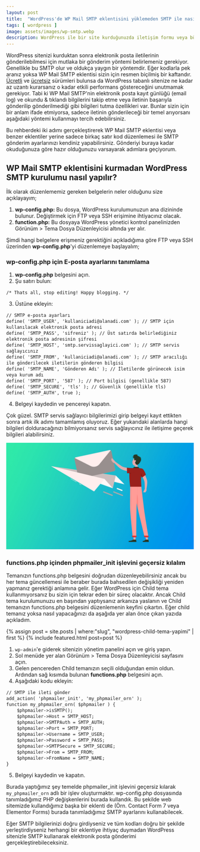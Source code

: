 ```yaml
---
layout: post
title:  "WordPress'de WP Mail SMTP eklentisini yüklemeden SMTP ile nasıl ileti gönderirim?"
tags: [ wordpress ]
image: assets/images/wp-smtp.webp
description: WordPress ile bir site kurduğunuzda iletişim formu veya bülten araçlarının çalışması için mutlaka bir ileti gönderim yöntemi belirlemelisiniz. İşte bu gönderide WordPress için SMTP ayarlarını eklentisiz nasıl yapacağınızı anlatacağım.
---
```

WordPress sitenizi kurduktan sonra elektronik posta iletilerinin gönderilebilmesi için mutlaka bir gönderim yöntemi belirlemeniz gerekiyor. Genellikle bu SMTP olur ve oldukça yaygın bir yöntemdir. Eğer kodlarla pek aranız yoksa WP Mail SMTP eklentisi sizin için resmen biçilmiş bir kaftandır. [Ücretli](https://wpmailsmtp.com/) ve [ücretsiz](https://tr.wordpress.org/plugins/wp-mail-smtp/) sürümleri bulunsa da WordPress tabanlı sitenize ne kadar az uzantı kurarsanız o kadar etkili performans göstereceğini unutmamak gerekiyor. Tabi ki WP Mail SMTP'nin elektronik posta kayıt günlüğü (email log) ve okundu & tıklandı bilgilerini takip etme veya iletinin başarıyla gönderilip gönderilmediği gibi bilgileri tutma özellikleri var. Bunlar sizin için bir anlam ifade etmiyorsa, sadece iletinin gönderileceği bir temel arıyorsanı aşağıdaki yöntemi kullanmayı tercih edebilirsiniz.

Bu rehberdeki iki adımı gerçekleştirerek WP Mail SMTP eklentisi veya benzer eklentiler yerine sadece birkaç satır kod düzenlemesi ile SMTP gönderim ayarlarınızı kendiniz yapabilirsiniz. Gönderiyi buraya kadar okuduğunuza göre hazır olduğunuzu varsayarak adımlara geçiyorum.

## WP Mail SMTP eklentisini kurmadan WordPress SMTP kurulumu nasıl yapılır?
İlk olarak düzenlememiz gereken belgelerin neler olduğunu size açıklayayım;
1. **wp-config.php:** Bu dosya, WordPress kurulumunuzun ana dizininde bulunur. Değiştirmek için FTP veya SSH erişimine ihtiyacınız olacak.
2. **function.php:** Bu dosyaya WordPress yönetici kontrol panelinizden Görünüm > Tema Dosya Düzenleyicisi altında yer alır.

Şimdi hangi belgelere erişmeniz gerektiğini açıkladığıma göre FTP veya SSH üzerinden **wp-config.php**'yi düzenlemeye başlayalım;

### wp-config.php için E-posta ayarlarını tanımlama
1. **wp-config.php** belgesini açın.
2. Şu satırı bulun:
```
/* Thats all, stop editing! Happy blogging. */
```
3. Üstüne ekleyin:
```
// SMTP e-posta ayarları
define( 'SMTP_USER', 'kullaniciadi@alanadi.com' ); // SMTP için kullanılacak elektronik posta adresi
define( 'SMTP_PASS', 'sifreniz' ); // Üst satırda belirlediğiniz elektronik posta adresinin şifresi
define( 'SMTP_HOST', 'smtp.servissaglayici.com' ); // SMTP servis sağlayıcınız
define( 'SMTP_FROM', 'kullaniciadi@alanadi.com' ); // SMTP aracılığı ile gönderilecek iletilerin gönderen bilgisi
define( 'SMTP_NAME', 'Gönderen Adı' ); // İletilerde görünecek isim veya kurum adı
define( 'SMTP_PORT', '587' ); // Port bilgisi (genellikle 587)
define( 'SMTP_SECURE', 'tls' ); // Güvenlik (genellikle tls)
define( 'SMTP_AUTH', true );
```
4. Belgeyi kaydedin ve pencereyi kapatın.

Çok güzel. SMTP servis sağlayıcı bilgilerimizi girip belgeyi kayıt ettikten sonra artık ilk adımı tamamlamış oluyoruz. Eğer yukarıdaki alanlarda hangi bilgileri dolduracağınızı bilmiyorsanız servis sağlayıcınız ile iletişime geçerek bilgileri alabilirsiniz.

![Google Ads'de geniş eşlemeli anahtar kelimeler kullanmayın](/assets/images/wordpress-smtp-mail.webp)

### functions.php içinden phpmailer_init işlevini geçersiz kılalım
Temanızın functions.php belgesini doğrudan düzenleyebilirsiniz ancak bu her tema güncellemesi ile beraber burada bahsedilen değişikliği yeniden yapmanız gerektiği anlamına gelir. Eğer WordPress için Child tema kullanmıyorsanız bu sizin için tekrar eden bir süreç olacaktır. Ancak Child tema kurulumunuzu en başından yaptıysanız arkanıza yaslanın ve Child temanızın functions.php belgesini düzenlemenin keyfini çıkartın. Eğer child temanız yoksa nasıl yapacağınızı da aşağıda yer alan önce çıkan yazıda açıkladım.

<aside>
{% assign post = site.posts | where:"slug", "wordpress-child-tema-yapimi" | first %}
{% include featured.html post=post %}
</aside>

1. `wp-admin`'e giderek sitenizin yönetim panelini açın ve giriş yapın.
2. Sol menüde yer alan Görünüm > Tema Dosya Düzenleyicisi sayfasını açın.
3. Gelen pencereden Child temanızın seçili olduğundan emin oldun. Ardından sağ kısımda bulunan **functions.php** belgesini açın.
4. Aşağıdaki kodu ekleyin:
```
// SMTP ile ileti gönder
add_action( 'phpmailer_init', 'my_phpmailer_orn' );
function my_phpmailer_orn( $phpmailer ) {
    $phpmailer->isSMTP();     
    $phpmailer->Host = SMTP_HOST;
    $phpmailer->SMTPAuth = SMTP_AUTH;
    $phpmailer->Port = SMTP_PORT;
    $phpmailer->Username = SMTP_USER;
    $phpmailer->Password = SMTP_PASS;
    $phpmailer->SMTPSecure = SMTP_SECURE;
    $phpmailer->From = SMTP_FROM;
    $phpmailer->FromName = SMTP_NAME;
}
```
5. Belgeyi kaydedin ve kapatın.

Burada yaptığımız şey temelde phpmailer_init işlevini geçersiz kılarak `my_phpmailer_orn` adlı bir işlev oluşturmaktır. wp-config.php dosyasında tanımladığımız PHP değişkenlerini burada kullandık. Bu şekilde web sitemizde kullandığımız başka bir eklenti de (Örn. Contact Form 7 veya Elementor Forms) burada tanımladığımız SMTP ayarlarını kullanabilecek.

Eğer SMTP bilgilerinizi doğru girdiyseniz ve tüm kodları doğru bir şekilde yerleştirdiyseniz herhangi bir eklentiye ihtiyaç duymadan WordPress sitenizle SMTP kullanarak elektronik posta gönderimi gerçekleştirebileceksiniz.